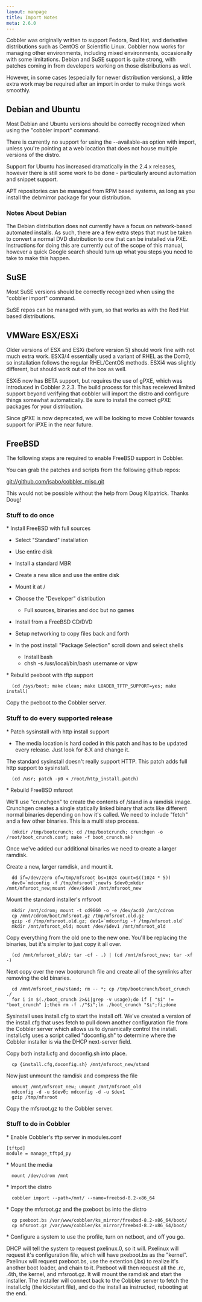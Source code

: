 ```yaml
---
layout: manpage
title: Import Notes
meta: 2.6.0
---
```


Cobbler was originally written to support Fedora, Red Hat, and derivative distributions such as CentOS or Scientific Linux. Cobbler now works for managing other environments, including mixed environments, occasionally with some limitations. Debian and SuSE support is quite strong, with patches coming in from developers working on those distributions as well.  

However, in some cases (especially for newer distribution versions), a little extra work may be required after an import in order to make things work smoothly. 

## Debian and Ubuntu

Most Debian and Ubuntu versions should be correctly recognized when using the "cobbler import" command. 

There is currently no support for using the --available-as option with import, unless you're pointing at a web location that does not house multiple versions of the distro.

Support for Ubuntu has increased dramatically in the 2.4.x releases, however there is still some work to be done - particularly around automation and snippet support. 

APT repositories can be managed from RPM based systems, as long as you install the debmirror package for your distribution.

### Notes About Debian

The Debian distribution does not currently have a focus on network-based automated installs. As such, there are a few extra steps that must be taken to convert a normal DVD distribution to one that can be installed via PXE. Instructions for doing this are currently out of the scope of this manual, however a quick Google search should turn up what you steps you need to take to make this happen.

## SuSE

Most SuSE versions should be correctly recognized when using the "cobbler import" command.

SuSE repos can be managed with yum, so that works as with the Red Hat based distributions.

## VMWare ESX/ESXi

Older versions of ESX and ESXi (before version 5) should work fine with not much extra work. ESX3/4 essentially used a variant of RHEL as the Dom0, so installation follows the regular RHEL/CentOS methods. ESXi4 was slightly different, but should work out of the box as well.

ESXi5 now has BETA support, but requires the use of gPXE, which was introduced in Cobbler 2.2.3. The build process for this has receieved limited support beyond verifying that cobbler will import the distro and configure things somewhat automatically. Be sure to install the correct gPXE packages for your distribution.

Since gPXE is now deprecated, we will be looking to move Cobbler towards support for iPXE in the near future.

## FreeBSD

The following steps are required to enable FreeBSD support in Cobbler.

You can grab the patches and scripts from the following github repos:

[git://github.com/jsabo/cobbler\_misc.git](git://github.com/jsabo/cobbler_misc.git)

This would not be possible without the help from Doug Kilpatrick. Thanks Doug!

### Stuff to do once

\* Install FreeBSD with full sources

-   Select "Standard" installation
-   Use entire disk
-   Install a standard MBR
-   Create a new slice and use the entire disk
-   Mount it at /
-   Choose the "Developer" distribution
    -   Full sources, binaries and doc but no games

-   Install from a FreeBSD CD/DVD
-   Setup networking to copy files back and forth
-   In the post install "Package Selection" scroll down and select
    shells
    -   Install bash
    -   chsh -s /usr/local/bin/bash username or vipw


\* Rebuild pxeboot with tftp support

      (cd /sys/boot; make clean; make LOADER_TFTP_SUPPORT=yes; make install)

Copy the pxeboot to the Cobbler server.

### Stuff to do every supported release

\* Patch sysinstall with http install support

-   The media location is hard coded in this patch and has to be
    updated every release. Just look for 8.X and change it.

The standard sysinstall doesn't really support HTTP. This patch
adds full http support to sysinstall.

      (cd /usr; patch -p0 < /root/http_install.patch)

\* Rebuild FreeBSD mfsroot

We'll use "crunchgen" to create the contents of /stand in a ramdisk
image. Crunchgen creates a single statically linked binary that
acts like different normal binaries depending on how it's called.
We need to include "fetch" and a few other binaries. This is a
multi step process.

      (mkdir /tmp/bootcrunch; cd /tmp/bootcrunch; crunchgen -o /root/boot_crunch.conf; make -f boot_crunch.mk)

Once we've added our additional binaries we need to create a larger
ramdisk.

Create a new, larger ramdisk, and mount it.

      dd if=/dev/zero of=/tmp/mfsroot bs=1024 count=$((1024 * 5))
      dev0=`mdconfig -f /tmp/mfsroot`;newfs $dev0;mkdir /mnt/mfsroot_new;mount /dev/$dev0 /mnt/mfsroot_new

Mount the standard installer's mfsroot

      mkdir /mnt/cdrom; mount -t cd9660 -o -e /dev/acd0 /mnt/cdrom
      cp /mnt/cdrom/boot/mfsroot.gz /tmp/mfsroot.old.gz
      gzip -d /tmp/mfsroot.old.gz; dev1=`mdconfig -f /tmp/mfsroot.old`
      mkdir /mnt/mfsroot_old; mount /dev/$dev1 /mnt/mfsroot_old

Copy everything from the old one to the new one. You'll be
replacing the binaries, but it's simpler to just copy it all over.

      (cd /mnt/mfsroot_old/; tar -cf - .) | (cd /mnt/mfsroot_new; tar -xf -)

Next copy over the new bootcrunch file and create all of the
symlinks after removing the old binaries.

      cd /mnt/mfsroot_new/stand; rm -- *; cp /tmp/bootcrunch/boot_crunch ./
      for i in $(./boot_crunch 2>&1|grep -v usage);do if [ "$i" != "boot_crunch" ];then rm -f ./"$i";ln ./boot_crunch "$i";fi;done

Sysinstall uses install.cfg to start the install off. We've created
a version of the install.cfg that uses fetch to pull down another
configuration file from the Cobbler server which allows us to
dynamically control the install. install.cfg uses a script called
"doconfig.sh" to determine where the Cobbler installer is via the
DHCP next-server field.

Copy both install.cfg and doconfig.sh into place.

      cp {install.cfg,doconfig.sh} /mnt/mfsroot_new/stand

Now just unmount the ramdisk and compress the file

      umount /mnt/mfsroot_new; umount /mnt/mfsroot_old
      mdconfig -d -u $dev0; mdconfig -d -u $dev1
      gzip /tmp/mfsroot

Copy the mfsroot.gz to the Cobbler server.

### Stuff to do in Cobbler

\* Enable Cobbler's tftp server in modules.conf

    [tftpd]
    module = manage_tftpd_py

\* Mount the media

      mount /dev/cdrom /mnt

\* Import the distro

      cobbler import --path=/mnt/ --name=freebsd-8.2-x86_64

\* Copy the mfsroot.gz and the pxeboot.bs into the distro

      cp pxeboot.bs /var/www/cobbler/ks_mirror/freebsd-8.2-x86_64/boot/
      cp mfsroot.gz /var/www/cobbler/ks_mirror/freebsd-8.2-x86_64/boot/

\* Configure a system to use the profile, turn on netboot, and off you go.

DHCP will tell the system to request pxelinux.0, so it will.  Pxelinux will request it's configuration file, which will have pxeboot.bs as the "kernel". Pxelinux will request pxeboot.bs, use the extention (.bs) to realize it's another boot loader, and chain to it. Pxeboot will then request all the .rc, .4th, the kernel, and mfsroot.gz. It will mount the ramdisk and start the installer. The installer will connect back to the Cobbler server to fetch the install.cfg (the kickstart file), and do the install as instructed, rebooting at the end.
